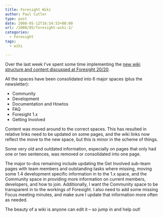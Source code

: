 ```yaml
---
title: Foresight Wiki
author: Paul Cutler
type: post
date: 2008-05-12T16:54:53+00:00
url: /2008/05/foresight-wiki-2/
categories:
  - Foresight
tags:
  - wiki

---
```

Over the last week I&#8217;ve spent some time implementing the [new wiki structure and content discussed at Foresight 20/20][1].

All the spaces have been consolidated into 6 major spaces (plus the newsletter):

  * Community
  * Development
  * Documentation and Howtos
  * FAQ
  * Foresight 1.x
  * Getting Involved

Content was moved around to the correct spaces. This has resulted in relative links need to be updated on some pages, and the wiki links now reflect the move to the new space, but this is minor in the scheme of things.

Some very old and outdated information, especially on pages that only had one or two sentences, was removed or consolidated into one page.

The major to-dos remaining include updating the Get Involved sub-team pages with team members and outstanding tasks where missing, moving some 1.4 development specific information in to the 1.x space, and the Community space in providing more information on current members, developers, and how to join. Additionally, I want the Community space to be transparent in to the workings of Foresight. I also need to add some missing Focus meeting minutes, and make sure I update that information more often as needed.

The beauty of a wiki is anyone can edit it &#8211; so jump in and help out!

 [1]: http://www.paulcutler.org/blog/?p=994